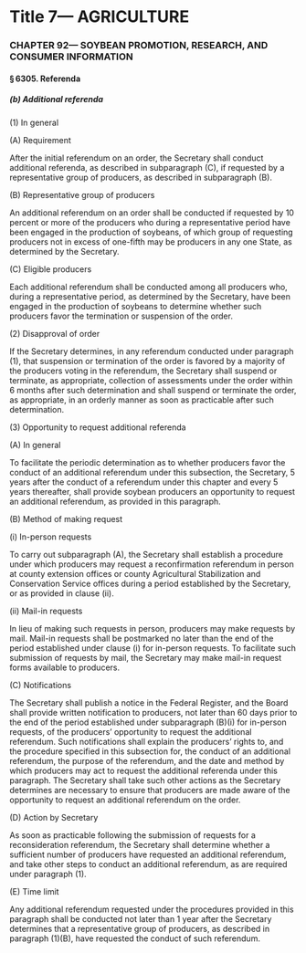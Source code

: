 
# Title 7— AGRICULTURE
### CHAPTER 92— SOYBEAN PROMOTION, RESEARCH, AND CONSUMER INFORMATION
#### § 6305. Referenda
##### (b) Additional referenda

(1) In general

(A) Requirement

After the initial referendum on an order, the Secretary shall conduct additional referenda, as described in subparagraph (C), if requested by a representative group of producers, as described in subparagraph (B).

(B) Representative group of producers

An additional referendum on an order shall be conducted if requested by 10 percent or more of the producers who during a representative period have been engaged in the production of soybeans, of which group of requesting producers not in excess of one-fifth may be producers in any one State, as determined by the Secretary.

(C) Eligible producers

Each additional referendum shall be conducted among all producers who, during a representative period, as determined by the Secretary, have been engaged in the production of soybeans to determine whether such producers favor the termination or suspension of the order.

(2) Disapproval of order

If the Secretary determines, in any referendum conducted under paragraph (1), that suspension or termination of the order is favored by a majority of the producers voting in the referendum, the Secretary shall suspend or terminate, as appropriate, collection of assessments under the order within 6 months after such determination and shall suspend or terminate the order, as appropriate, in an orderly manner as soon as practicable after such determination.

(3) Opportunity to request additional referenda

(A) In general

To facilitate the periodic determination as to whether producers favor the conduct of an additional referendum under this subsection, the Secretary, 5 years after the conduct of a referendum under this chapter and every 5 years thereafter, shall provide soybean producers an opportunity to request an additional referendum, as provided in this paragraph.

(B) Method of making request

(i) In-person requests

To carry out subparagraph (A), the Secretary shall establish a procedure under which producers may request a reconfirmation referendum in person at county extension offices or county Agricultural Stabilization and Conservation Service offices during a period established by the Secretary, or as provided in clause (ii).

(ii) Mail-in requests

In lieu of making such requests in person, producers may make requests by mail. Mail-in requests shall be postmarked no later than the end of the period established under clause (i) for in-person requests. To facilitate such submission of requests by mail, the Secretary may make mail-in request forms available to producers.

(C) Notifications

The Secretary shall publish a notice in the Federal Register, and the Board shall provide written notification to producers, not later than 60 days prior to the end of the period established under subparagraph (B)(i) for in-person requests, of the producers’ opportunity to request the additional referendum. Such notifications shall explain the producers’ rights to, and the procedure specified in this subsection for, the conduct of an additional referendum, the purpose of the referendum, and the date and method by which producers may act to request the additional referenda under this paragraph. The Secretary shall take such other actions as the Secretary determines are necessary to ensure that producers are made aware of the opportunity to request an additional referendum on the order.

(D) Action by Secretary

As soon as practicable following the submission of requests for a reconsideration referendum, the Secretary shall determine whether a sufficient number of producers have requested an additional referendum, and take other steps to conduct an additional referendum, as are required under paragraph (1).

(E) Time limit

Any additional referendum requested under the procedures provided in this paragraph shall be conducted not later than 1 year after the Secretary determines that a representative group of producers, as described in paragraph (1)(B), have requested the conduct of such referendum.
